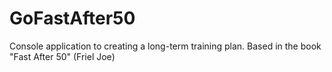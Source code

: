 # GoFastAfter50
Console application to creating a long-term training plan. Based in the book "Fast After 50" (Friel Joe)
